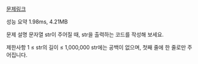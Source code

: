 [문제링크](https://school.programmers.co.kr/learn/courses/30/lessons/181952)

성능 요약
1.98ms, 4.21MB

문제 설명
문자열 str이 주어질 때, str을 출력하는 코드를 작성해 보세요.

제한사항
1 ≤ str의 길이 ≤ 1,000,000
str에는 공백이 없으며, 첫째 줄에 한 줄로만 주어집니다.
